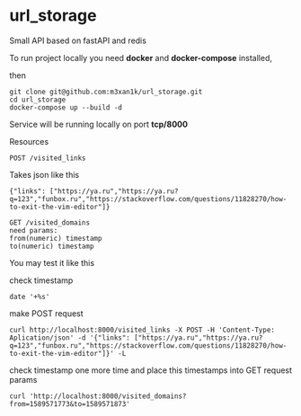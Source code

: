 # url_storage
Small API based on fastAPI and redis


To run project locally you need **docker** and **docker-compose** installed,

then

```
git clone git@github.com:m3xan1k/url_storage.git
cd url_storage
docker-compose up --build -d
```

Service will be running locally on port **tcp/8000**

Resources

```
POST /visited_links
```
Takes json like this

```
{"links": ["https://ya.ru","https://ya.ru?q=123","funbox.ru","https://stackoverflow.com/questions/11828270/how-to-exit-the-vim-editor"]}
```

```
GET /visited_domains
need params:
from(numeric) timestamp
to(numeric) timestamp
```

You may test it like this

check timestamp

```
date '+%s'
```

make POST request

```
curl http://localhost:8000/visited_links -X POST -H 'Content-Type: Aplication/json' -d '{"links": ["https://ya.ru","https://ya.ru?q=123","funbox.ru","https://stackoverflow.com/questions/11828270/how-to-exit-the-vim-editor"]}' -L
```

check timestamp one more time and place this timestamps into GET request params

```
curl 'http://localhost:8000/visited_domains?from=1589571773&to=1589571873'
```
